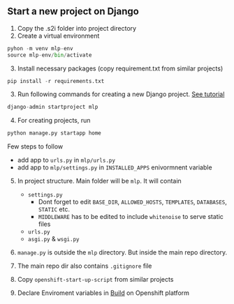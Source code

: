 ## Start a new project on Django 

1. Copy the .s2i folder into project directory 
2. Create a virtual environment 
```python
pyhon -m venv mlp-env
source mlp-env/bin/activate
```
3. Install necessary packages (copy requirement.txt from similar projects)
```python
pip install -r requirements.txt
```
3. Run following commands for creating a new Django project. [See tutorial](https://docs.djangoproject.com/en/3.2/intro/tutorial01/)

```python
django-admin startproject mlp
```

4. For creating projects, run

```python
python manage.py startapp home
```
Few steps to follow 
 * add app to `urls.py` in `mlp/urls.py`
 * add app to `mlp/settings.py` in `INSTALLED_APPS` enivormnent variable

5. In project structure. Main folder will be `mlp`. It will contain 
    * `settings.py`
        * Dont forget to edit `BASE_DIR`, `ALLOWED_HOSTS`, `TEMPLATES`, `DATABASES`, `STATIC` etc. 
        * `MIDDLEWARE` has to be edited to include `whitenoise` to serve static files
    * `urls.py`
    * `asgi.py` & `wsgi.py`

6. `manage.py` is outside the `mlp` directory. But inside the main repo directory. 
7. The main repo dir also contains `.gitignore` file 
8. Copy `openshift-start-up-script` from similar projects
9. Declare Enviroment variables in [Build](https://openshift.cern.ch/console/project/ml4dqm-playground/browse/builds) on Openshift platform 